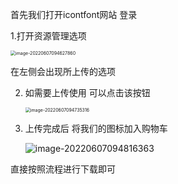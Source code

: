 首先我们打开icontfont网站 登录

1.打开资源管理选项

<img src="C:\Users\Administrator\AppData\Roaming\Typora\typora-user-images\image-20220607094627860.png" alt="image-20220607094627860" style="zoom: 50%;" />

在左侧会出现所上传的选项

2. 如需要上传使用 可以点击该按钮

   <img src="C:\Users\Administrator\AppData\Roaming\Typora\typora-user-images\image-20220607094735316.png" alt="image-20220607094735316" style="zoom:50%;" />

3. 上传完成后 将我们的图标加入购物车

   ![image-20220607094816363](C:\Users\Administrator\AppData\Roaming\Typora\typora-user-images\image-20220607094816363.png)

直接按照流程进行下载即可